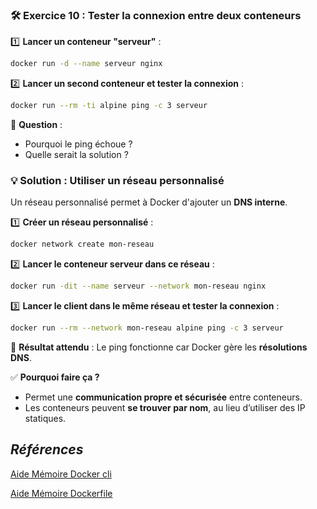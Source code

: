 ### **🛠 Exercice 10 : Tester la connexion entre deux conteneurs**
1️⃣ **Lancer un conteneur "serveur"** :
```sh
docker run -d --name serveur nginx
```
2️⃣ **Lancer un second conteneur et tester la connexion** :
```sh
docker run --rm -ti alpine ping -c 3 serveur
```
📌 **Question** :
- Pourquoi le ping échoue ?  
- Quelle serait la solution ?

### **💡 Solution : Utiliser un réseau personnalisé**
Un réseau personnalisé permet à Docker d'ajouter un **DNS interne**.

1️⃣ **Créer un réseau personnalisé** :
```sh
docker network create mon-reseau
```
2️⃣ **Lancer le conteneur serveur dans ce réseau** :
```sh
docker run -dit --name serveur --network mon-reseau nginx
```
3️⃣ **Lancer le client dans le même réseau et tester la connexion** :
```sh
docker run --rm --network mon-reseau alpine ping -c 3 serveur
```
📌 **Résultat attendu** : Le ping fonctionne car Docker gère les **résolutions DNS**.

✅ **Pourquoi faire ça ?**  
- Permet une **communication propre et sécurisée** entre conteneurs.
- Les conteneurs peuvent **se trouver par nom**, au lieu d’utiliser des IP statiques.

## *Références*

[Aide Mémoire Docker cli](https://github.com/ycyr/formations/blob/main/docker/aide-memoire/docker-cli-cheatsheet.md)

[Aide Mémoire Dockerfile](https://github.com/ycyr/formations/blob/main/docker/aide-memoire/dockerfile-cheatsheet.md)